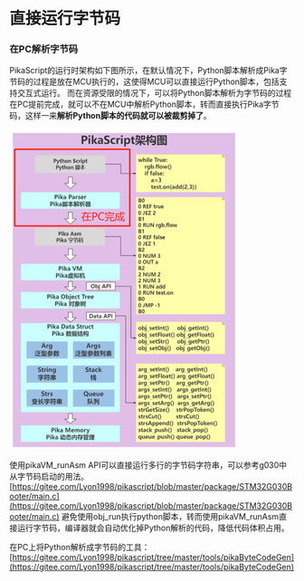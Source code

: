 # 直接运行字节码

### 在PC解析字节码
PikaScript的运行时架构如下图所示，在默认情况下，Python脚本解析成Pika字节码的过程是放在MCU执行的，这使得MCU可以直接运行Python脚本，包括支持交互式运行。
而在资源受限的情况下，可以将Python脚本解析为字节码的过程在PC提前完成，就可以不在MCU中解析Python脚本，转而直接执行Pika字节码，这样一来**解析Python脚本的代码就可以被裁剪掉了**。

![](assets/1639281281608-011ffd89-5851-47d8-9dca-438ed963f5d4-164649975346225.png)

使用pikaVM_runAsm API可以直接运行多行的字节码字符串，可以参考g030中从字节码启动的用法。
[https://gitee.com/Lyon1998/pikascript/blob/master/package/STM32G030Booter/main.c](https://gitee.com/Lyon1998/pikascript/blob/master/package/STM32G030Booter/main.c)
避免使用obj_run执行python脚本，转而使用pikaVM_runAsm直接运行字节码，编译器就会自动优化掉Python解析的代码，降低代码体积占用。


在PC上将Python解析成字节码的工具：
[https://gitee.com/Lyon1998/pikascript/tree/master/tools/pikaByteCodeGen](https://gitee.com/Lyon1998/pikascript/tree/master/tools/pikaByteCodeGen)
